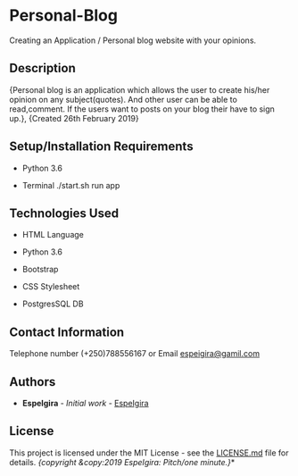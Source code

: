 # Personal-Blog


Creating an Application / Personal blog website with your opinions.
 
## Description
  
{Personal blog is an application which allows the user to create his/her opinion on any subject(quotes). And other user can be able to read,comment.
If the users want to posts on your blog their have to sign up.}, {Created 26th February 2019}


## Setup/Installation Requirements
  
- Python 3.6

- Terminal ./start.sh run app

## Technologies Used

 - HTML Language

 - Python 3.6

 - Bootstrap 
  
 - CSS Stylesheet
 
 - PostgresSQL DB


## Contact Information

  Telephone number (+250)788556167 or Email espeigira@gamil.com
 
## Authors

* **EspeIgira** - *Initial work* - [EspeIgira](https://github.com/EspeIgira/)

## License

This project is licensed under the MIT License - see the [LICENSE.md](LICENSE.md) file for details.
*{copyright &copy:2019 EspeIgira: Pitch/one minute.}**

